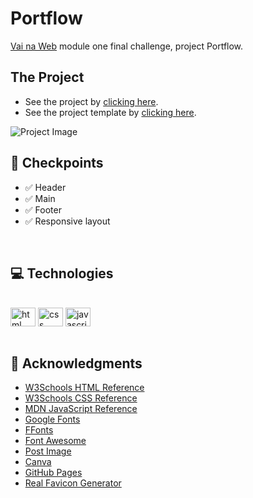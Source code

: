 # Portflow

[Vai na Web](https://www.vainaweb.com.br) module one final challenge, project Portflow.


## The Project

- See the project by [clicking here](https://hamomgs.github.io/portflow/).
- See the project template by [clicking here](https://xd.adobe.com/view/13ead2e1-3ac9-44a1-b4cb-14736da07bb0-46b9/).

![Project Image](https://i.postimg.cc/sgK6Xdg8/image.png)
<br>

## 📍 Checkpoints

- ✅ Header
- ✅ Main
- ✅ Footer
- ✅ Responsive layout
<br>

## 💻 Technologies

<div style="display: inline_block"><br>
 <img align="center" height="30" width="40" alt="html icon" src="https://cdn.jsdelivr.net/gh/devicons/devicon/icons/html5/html5-original.svg" />
 <img align="center" height="30" width="40" alt="css icon" src="https://cdn.jsdelivr.net/gh/devicons/devicon/icons/css3/css3-original.svg" />
 <img align="center" height="30" width="40" alt="javascript icon" src="https://cdn.jsdelivr.net/gh/devicons/devicon/icons/javascript/javascript-plain.svg" />
</div>
</br>

## 💚 Acknowledgments

* [W3Schools HTML Reference](https://www.w3schools.com/tags/)
* [W3Schools CSS Reference](https://www.w3schools.com/cssref/)
* [MDN JavaScript Reference](https://developer.mozilla.org/pt-BR/docs/Web/JavaScript/Reference)
* [Google Fonts](https://fonts.google.com)
* [FFonts](www.ffonts.net/)
* [Font Awesome](https://fontawesome.com)
* [Post Image](https://postimages.org)
* [Canva](https://canva.com)
* [GitHub Pages](https://pages.github.com)
* [Real Favicon Generator](https://realfavicongenerator.net)
